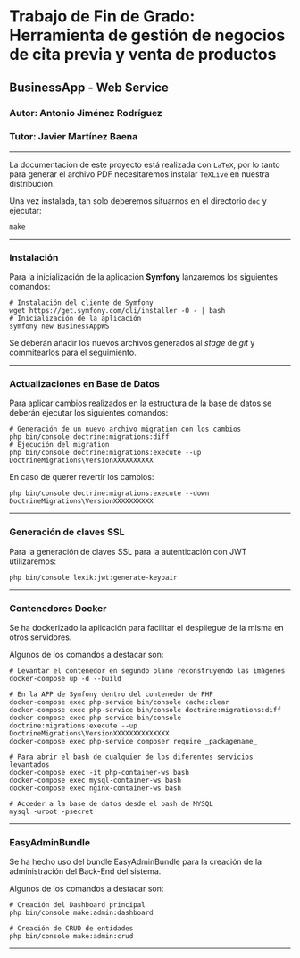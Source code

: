 # Trabajo de Fin de Grado: Herramienta de gestión de negocios de cita previa y venta de productos

## BusinessApp - Web Service

### Autor: Antonio Jiménez Rodríguez
### Tutor: Javier Martínez Baena
___

La documentación de este proyecto está realizada con `LaTeX`, por lo
tanto para generar el archivo PDF necesitaremos instalar `TeXLive` en
nuestra distribución.

Una vez instalada, tan solo deberemos situarnos en el directorio `doc` y ejecutar:

    make

---

### Instalación
Para la inicialización de la aplicación **Symfony** lanzaremos los siguientes comandos:

```shell
# Instalación del cliente de Symfony
wget https://get.symfony.com/cli/installer -O - | bash
# Inicialización de la aplicación
symfony new BusinessAppWS 
```
Se deberán añadir los nuevos archivos generados al _stage_ de _git_ y commitearlos para el seguimiento.

---

### Actualizaciones en Base de Datos
Para aplicar cambios realizados en la estructura de la base de datos se deberán ejecutar los siguientes comandos:

```shell
# Generación de un nuevo archivo migration con los cambios
php bin/console doctrine:migrations:diff
# Ejecución del migration
php bin/console doctrine:migrations:execute --up DoctrineMigrations\VersionXXXXXXXXXX
```

En caso de querer revertir los cambios:

```shell
php bin/console doctrine:migrations:execute --down DoctrineMigrations\VersionXXXXXXXXXX
```

---

### Generación de claves SSL

Para la generación de claves SSL para la autenticación con JWT utilizaremos:

```shell
php bin/console lexik:jwt:generate-keypair
```

---

### Contenedores Docker

Se ha dockerizado la aplicación para facilitar el despliegue de la misma en otros servidores.

Algunos de los comandos a destacar son:

```shell
# Levantar el contenedor en segundo plano reconstruyendo las imágenes
docker-compose up -d --build

# En la APP de Symfony dentro del contenedor de PHP
docker-compose exec php-service bin/console cache:clear
docker-compose exec php-service bin/console doctrine:migrations:diff
docker-compose exec php-service bin/console doctrine:migrations:execute --up DoctrineMigrations\VersionXXXXXXXXXXXXXX
docker-compose exec php-service composer require _packagename_

# Para abrir el bash de cualquier de los diferentes servicios levantados
docker-compose exec -it php-container-ws bash
docker-compose exec mysql-container-ws bash
docker-compose exec nginx-container-ws bash

# Acceder a la base de datos desde el bash de MYSQL
mysql -uroot -psecret

```

---

### EasyAdminBundle

Se ha hecho uso del bundle EasyAdminBundle para la creación de la administración del Back-End del sistema.

Algunos de los comandos a destacar son:

```shell
# Creación del Dashboard principal
php bin/console make:admin:dashboard

# Creación de CRUD de entidades
php bin/console make:admin:crud

```

---


